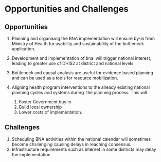 # Opportunities and Challenges

## Opportunities

1.  Planning and organising the BNA implementation will ensure by-in
    from Ministry of Health for usability and sustainability of the
    bottleneck application.
2.  Development and implementation of bna  will trigger national
    interest, leading to greater use of DHIS2 at district and national
    levels
3.  Bottleneck and causal analysis are useful for evidence based
    planning and can be used as a tools for resource mobilization.
4.  Aligning health program interventions to the already existing
    national planning cycles and systems during  the planning process.
    This will

    1.  Foster Government buy in
    2.  Build local ownership
    3.  Lower costs of implementation.

## Challenges

1.  Scheduling BNA activities within the national calendar will
    sometimes become challenging causing delays in reaching consensus.
2.  Infrastructure requirements such as internet in some districts may
    delay the implementation.

